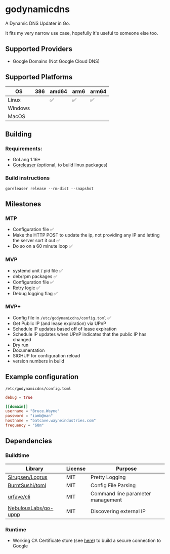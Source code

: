 # godynamicdns
A Dynamic DNS Updater in Go.

It fits my very narrow use case, hopefully it's useful to someone else too.

## Supported Providers
- Google Domains (Not Google Cloud DNS)

## Supported Platforms

| OS      | 386 | amd64 | arm6 | arm64 |
| ---     | --- | ----  | ---  | ----  |
| Linux   |     | ✅     | ✅    | ✅     |
| Windows |     |       |      |       |
| MacOS   |     |       |      |       |


## Building
### Requirements:
- GoLang 1.16+
- [Goreleaser](https://goreleaser.com/) (optional, to build linux packages)

### Build instructions
```
goreleaser release --rm-dist --snapshot
```


## Milestones
### MTP
- Configuration file ✅
- Make the HTTP POST to update the ip, not providing any IP and letting the server sort it out ✅
- Do so on a 60 minute loop ✅

### MVP
- systemd unit / pid file ✅
- deb/rpm packages ✅
- Configuration file ✅
- Retry logic ✅
- Debug logging flag ✅

### MVP+
- Config file in `/etc/godynamicdns/config.toml` ✅
- Get Public IP (and lease expiration) via UPnP
- Schedule IP updates based off of lease expiration
- Schedule IP updates when UPnP indicates that the public IP has changed
- Dry run
- Documentation
- SIGHUP for configuration reload
- version numbers in build

## Example configuration

`/etc/godynamicdns/config.toml`
```toml
debug = true

[[domain]]
username = "Bruce.Wayne"
password = "iamb@man"
hostname = "batcave.wayneindustries.com"
frequency = "60m"
```

## Dependencies
### Buildtime
| Library                                                         | License | Purpose                           |
| -------                                                         | ------- | -------                           |
| [Sirupsen/Logrus](https://github.com/Sirupsen/logrus)           | MIT     | Pretty Logging                    |
| [BurntSushi/toml](https://github.com/BurntSushi/toml)           | MIT     | Config File Parsing               |
| [urfave/cli](https://github.com/urfave/cli)                     | MIT     | Command line parameter management |
| [NebulousLabs/go-upnp](https://gitlab.com/NebulousLabs/go-upnp) | MIT     | Discovering external IP           |

### Runtime
- Working CA Certificate store (see [here](https://stackoverflow.com/a/40051432)) to build a secure connection to Google